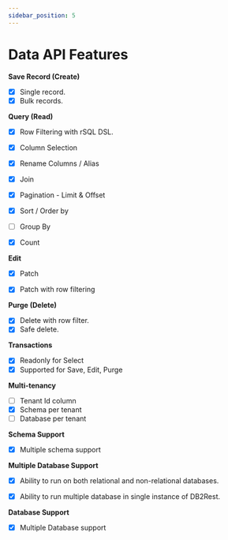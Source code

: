 ```yaml
---
sidebar_position: 5
---
```


# Data API Features

**Save Record (Create)**

- [x] Single record.
- [x] Bulk records.

**Query (Read)**

- [x] Row Filtering with rSQL DSL.
- [x] Column Selection
- [x] Rename Columns / Alias
- [x] Join
- [x] Pagination - Limit & Offset
- [x] Sort / Order by
- [ ] Group By
- [x] Count


**Edit**

- [x] Patch
- [x] Patch with row filtering


**Purge (Delete)**

- [x] Delete with row filter.
- [x] Safe delete.

**Transactions**

- [x] Readonly for Select
- [x] Supported for Save, Edit, Purge

**Multi-tenancy**

- [ ] Tenant Id column
- [x] Schema per tenant
- [ ] Database per tenant

**Schema Support**

- [x] Multiple schema support

**Multiple Database Support**

- [x] Ability to run on both relational and non-relational databases. 
- [x] <span class="color-primary">Ability to run multiple database in single instance of DB2Rest.</span>


**Database Support**

- [x] Multiple Database support
